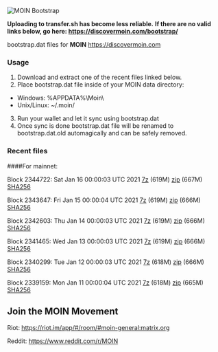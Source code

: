![MOIN Bootstrap](https://i.imgur.com/KjM1jMp.jpg)

**Uploading to transfer.sh has become less reliable.**
**If there are no valid links below, go here: https://discovermoin.com/bootstrap/**

bootstrap.dat files for **MOIN** https://discovermoin.com

### Usage

1. Download and extract one of the recent files linked below.
2. Place bootstrap.dat file inside of your MOIN data directory:
 - Windows: %APPDATA%\Moin\
 - Unix/Linux: ~/.moin/
3. Run your wallet and let it sync using bootstrap.dat
4. Once sync is done bootstrap.dat file will be renamed to bootstrap.dat.old automagically and can be safely removed.


### Recent files

####For mainnet:

Block 2344722: Sat Jan 16 00:00:03 UTC 2021 [7z](https://transfer.sh/a3GDR/bootstrap.dat.20210116.7z) (619M) [zip](https://transfer.sh/xpiHp/bootstrap.dat.20210116.zip) (667M) [SHA256](https://transfer.sh/w5OOU/sha256.txt)

Block 2343647: Fri Jan 15 00:00:04 UTC 2021 [7z]() (619M) [zip]() (666M) [SHA256]()

Block 2342603: Thu Jan 14 00:00:03 UTC 2021 [7z](https://transfer.sh/UnF8v/bootstrap.dat.20210114.7z) (619M) [zip](https://transfer.sh/wb2Lc/bootstrap.dat.20210114.zip) (666M) [SHA256](https://transfer.sh/259cF/sha256.txt)

Block 2341465: Wed Jan 13 00:00:03 UTC 2021 [7z](https://transfer.sh/F8wf0/bootstrap.dat.20210113.7z) (619M) [zip](https://transfer.sh/qFBdZ/bootstrap.dat.20210113.zip) (666M) [SHA256](https://transfer.sh/EGXBF/sha256.txt)

Block 2340299: Tue Jan 12 00:00:03 UTC 2021 [7z](https://transfer.sh/xy8ma/bootstrap.dat.20210112.7z) (618M) [zip](https://transfer.sh/IuzUI/bootstrap.dat.20210112.zip) (666M) [SHA256](https://transfer.sh/xJYpk/sha256.txt)

Block 2339159: Mon Jan 11 00:00:04 UTC 2021 [7z](https://transfer.sh/8zTiW/bootstrap.dat.20210111.7z) (618M) [zip](https://transfer.sh/TxMnF/bootstrap.dat.20210111.zip) (665M) [SHA256](https://transfer.sh/lzHBA/sha256.txt)

## Join the MOIN Movement

Riot: https://riot.im/app/#/room/#moin-general:matrix.org

Reddit: https://www.reddit.com/r/MOIN
